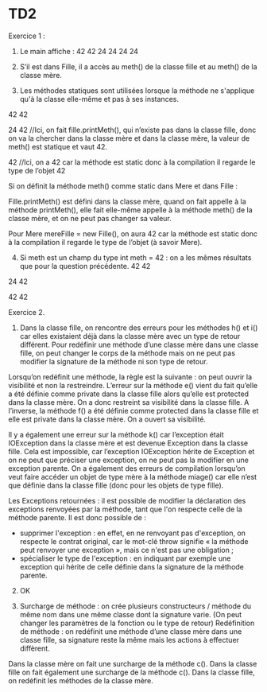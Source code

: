 # TD2
Exercice 1 :
1.	Le main affiche :
42 
42
24
24
24
24

2.	S’il est dans Fille, il a accès au meth() de la classe fille et au meth() de la classe mère. 


3.	Les méthodes statiques sont utilisées lorsque la méthode ne s'applique qu'à la classe elle-même et pas à ses instances.

42 
42

24
42	//Ici, on fait fille.printMeth(), qui n’existe pas dans la classe fille, donc on va la chercher dans la classe mère et dans la classe mère, la valeur de meth() est statique et vaut 42.

42	//Ici, on a 42 car la méthode est static donc à la compilation il regarde le type de l’objet
42	

Si on définit la méthode meth() comme static dans Mere et dans Fille :

Fille.printMeth() est défini dans la classe mère, quand on fait appelle à la méthode printMeth(), elle fait elle-même appelle à la méthode meth() de la classe mère, et on ne peut pas changer sa valeur. 

Pour Mere mereFille = new Fille(), on aura 42 car la méthode est static donc à la compilation il regarde le type de l’objet (à savoir Mere).



4.	Si meth est un champ du type int meth = 42 : on a les mêmes résultats que pour la question précédente. 
42
42

24
42

42
42

Exercice 2.
1.	Dans la classe fille, on rencontre des erreurs pour les méthodes h() et i() car elles existaient déjà dans la classe mère avec un type de retour différent. Pour redéfinir une méthode d’une classe mère dans une classe fille, on peut changer le corps de la méthode mais on ne peut pas modifier la signature de la méthode ni son type de retour.

Lorsqu’on redéfinit une méthode, la règle est la suivante : on peut ouvrir la visibilité et non la restreindre. 
L’erreur sur la méthode e() vient du fait qu’elle a été définie comme private dans la classe fille alors qu’elle est protected dans la classe mère. On a donc restreint sa visibilité dans la classe fille. 
A l’inverse, la méthode f() a été définie comme protected dans la classe fille et elle est private dans la classe mère. On a ouvert sa visibilité. 

Il y a également une erreur sur la méthode k() car l’exception était IOException dans la classe mère et est devenue Exception dans la classe fille. Cela est impossible, car l’exception IOException hérite de Exception et on ne peut que préciser une exception, on ne peut pas la modifier en une exception parente. 
On a également des erreurs de compilation lorsqu’on veut faire accéder un objet de type mère à la méthode miage() car elle n’est que définie dans la classe fille (donc pour les objets de type fille).
	

Les Exceptions retournées : il est possible de modifier la déclaration des exceptions renvoyées par la méthode, tant que l'on respecte celle de la méthode parente. Il est donc possible de :

- supprimer l'exception : en effet, en ne renvoyant pas d'exception, on respecte le contrat original, car le mot-clé throw signifie « la méthode peut renvoyer une exception », mais ce n'est pas une obligation ;
- spécialiser le type de l'exception : en indiquant par exemple une exception qui hérite de celle définie dans la signature de la méthode parente.

2.	OK

3.	Surcharge de méthode : on crée plusieurs constructeurs / méthode du même nom dans une même classe dont la signature varie. (On peut changer les paramètres de la fonction ou le type de retour)
Redéfinition de méthode : on redéfinit une méthode d’une classe mère dans une classe fille, sa signature reste la même mais les actions à effectuer diffèrent. 

Dans la classe mère on fait une surcharge de la méthode c().
Dans la classe fille on fait également une surcharge de la méthode c().
Dans la classe fille, on redéfinit les méthodes de la classe mère. 

